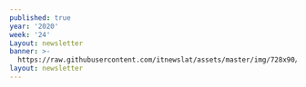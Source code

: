 ```yaml
---
published: true
year: '2020'
week: '24'
Layout: newsletter
banner: >-
  https://raw.githubusercontent.com/itnewslat/assets/master/img/728x90/Banner-Resumen.jpg
layout: newsletter
---
```

